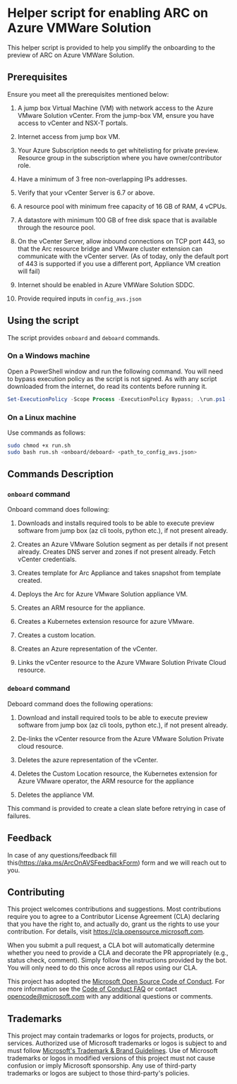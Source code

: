 # Helper script for enabling ARC on Azure VMWare Solution

This helper script is provided to help you simplify the onboarding to the preview of ARC on Azure VMWare Solution.

## Prerequisites

Ensure you meet all the prerequisites mentioned below:

1. A jump box Virtual Machine (VM) with network access to the Azure VMware Solution vCenter. From the jump-box VM, ensure you have access to vCenter and NSX-T portals. 

2. Internet access from jump box VM.

3. Your Azure Subscription needs to get whitelisting for private preview. Resource group in the subscription where you have owner/contributor role.

4. Have a minimum of 3 free non-overlapping IPs addresses.

5. Verify that your vCenter Server is 6.7 or above.

6. A resource pool with minimum free capacity of 16 GB of RAM, 4 vCPUs.

7. A datastore with minimum 100 GB of free disk space that is available through the resource pool.

8. On the vCenter Server, allow inbound connections on TCP port 443, so that the Arc resource bridge and VMware cluster extension can communicate with the vCenter server.
(As of today, only the default port of 443 is supported if you use a different port, Appliance VM creation will fail) 

9. Internet should be enabled in Azure VMWare Solution SDDC.

10. Provide required inputs in `config_avs.json`

## Using the script

The script provides `onboard` and `deboard` commands.

### On a Windows machine

Open a PowerShell window and run the following command. You will need to bypass execution policy as the script is not signed.
As with any script downloaded from the internet, do read its contents before running it.

```powershell
Set-ExecutionPolicy -Scope Process -ExecutionPolicy Bypass; .\run.ps1 -Operation <onboard/deboard> -FilePath <path_to_config_avs.json>
```

### On a Linux machine

Use commands as follows:

```bash
sudo chmod +x run.sh 
sudo bash run.sh <onboard/deboard> <path_to_config_avs.json>
```

## Commands Description

### `onboard` command

Onboard command does following:

1. Downloads and installs required tools to be able to execute preview software from jump box (az cli tools, python etc.), if not present already. 

2. Creates an Azure VMware Solution segment as per details if not present already. Creates DNS server and zones if not present already. Fetch vCenter credentials. 

3. Creates template for Arc Appliance and takes snapshot from template created. 

4. Deploys the Arc for Azure VMware Solution appliance VM. 

5. Creates an ARM resource for the appliance. 

6. Creates a Kubernetes extension resource for azure VMware. 

7. Creates a custom location.  

8. Creates an Azure representation of the vCenter. 

9. Links the vCenter resource to the Azure VMware Solution Private Cloud resource. 

### `deboard` command

Deboard command does the following operations:

1. Download and install required tools to be able to execute preview software from jump box (az cli tools, python etc.), if not present already. 

2. De-links the vCenter resource from the Azure VMware Solution Private cloud resource. 

3. Deletes the azure representation of the vCenter. 

4. Deletes the Custom Location resource, the Kubernetes extension for Azure VMware operator, the ARM resource for the appliance 

5. Deletes the appliance VM. 

This command is provided to create a clean slate before retrying in case of failures.

## Feedback

In case of any questions/feedback fill this(https://aka.ms/ArcOnAVSFeedbackForm) form and we will reach out to you.

## Contributing

This project welcomes contributions and suggestions.  Most contributions require you to agree to a
Contributor License Agreement (CLA) declaring that you have the right to, and actually do, grant us
the rights to use your contribution. For details, visit https://cla.opensource.microsoft.com.

When you submit a pull request, a CLA bot will automatically determine whether you need to provide
a CLA and decorate the PR appropriately (e.g., status check, comment). Simply follow the instructions
provided by the bot. You will only need to do this once across all repos using our CLA.

This project has adopted the [Microsoft Open Source Code of Conduct](https://opensource.microsoft.com/codeofconduct/).
For more information see the [Code of Conduct FAQ](https://opensource.microsoft.com/codeofconduct/faq/) or
contact [opencode@microsoft.com](mailto:opencode@microsoft.com) with any additional questions or comments.

## Trademarks

This project may contain trademarks or logos for projects, products, or services. Authorized use of Microsoft 
trademarks or logos is subject to and must follow 
[Microsoft's Trademark & Brand Guidelines](https://www.microsoft.com/en-us/legal/intellectualproperty/trademarks/usage/general).
Use of Microsoft trademarks or logos in modified versions of this project must not cause confusion or imply Microsoft sponsorship.
Any use of third-party trademarks or logos are subject to those third-party's policies.
